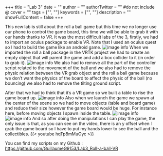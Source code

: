 +++
title = "Lab 3"
date = ""
author = ""
authorTwitter = "" #do not include @
cover = ""
tags = ["", ""]
keywords = ["", ""]
description = ""
showFullContent = false
+++

This new lab is still about the roll a ball game but this time we no longer use our phone to control the game board, this time we will be able to grab it with our hands thanks to VR. It was the most difficult labs of the 3, firstly, we had to import an oculus package to enable VR. Note that I used an oculus quest so I had to build the game like an android game.
![image info](/MyBlog/lab3-2.PNG)
When we imported the roll a ball package in the VRTK project we had to create an empty object that will parent the game and add a box collider to it (in order to grab it).
![image info](/MyBlog/lab3-3.PNG)
We also had to remove all the part of the controller script related to the movement of the ball and we also had to remove the physic relation between the VR grab object and the roll a ball game because we don’t want the physics of the board to affect the physic of the ball (no bouncing) we also had to remove the tilting ground script.

After that we had to think that it’s a VR game so we built a table to rise the game board up.
![image info](/MyBlog/lab3-1.PNG)
 Also when we launch the game we spawn at the center of the scene so we had to move objects (table and board game) and reduce their size however the game board would be huge. For instance here, before moving objects I spawn inside the table.
![image info](/MyBlog/lab3-5.PNG)
![image info](/MyBlog/lab3-3.PNG)
And so after doing the manipulations I can play the game, the only issue is that, as you can see on the video, there is an y offset when I grab the game board so I have to put my hands lower to see the ball and the collectibles.
{{< youtube hqTp8mMuOyc >}}

You can find my scripts on my Github : https://github.com/GuillaumeG9153/Lab3_Roll-a-ball-VR